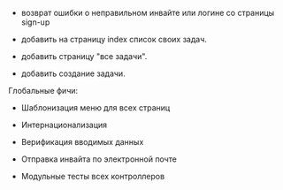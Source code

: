 * возврат ошибки о неправильном инвайте или логине со страницы sign-up

* добавить на страницу index список своих задач.

* добавить страницу "все задачи".

* добавить создание задачи.


Глобальные фичи:

* Шаблонизация меню для всех страниц

* Интернационализация

* Верификация вводимых данных

* Отправка инвайта по электронной почте

* Модульные тесты всех контроллеров


